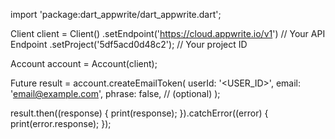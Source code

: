 import 'package:dart_appwrite/dart_appwrite.dart';

Client client = Client()
  .setEndpoint('https://cloud.appwrite.io/v1') // Your API Endpoint
  .setProject('5df5acd0d48c2'); // Your project ID

Account account = Account(client);

Future result = account.createEmailToken(
  userId: '<USER_ID>',
  email: 'email@example.com',
  phrase: false, // (optional)
);

result.then((response) {
  print(response);
}).catchError((error) {
  print(error.response);
});
